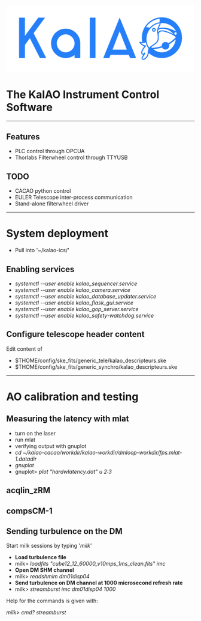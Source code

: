 ![KalAO](doc/logo/KalAO_def_200623.png?raw=true "Title")

The KalAO Instrument Control Software
============


---

## Features
- PLC control through OPCUA
- Thorlabs Filterwheel control through TTYUSB

## TODO
- CACAO python control
- EULER Telescope inter-process communication
- Stand-alone filterwheel driver

---
# System deployment
- Pull into '~/kalao-ics/'


## Enabling services
- _systemctl --user enable kalao_sequencer.service_
- _systemctl --user enable kalao_camera.service_
- _systemctl --user enable kalao_database_updater.service_
- _systemctl --user enable kalao_flask_gui.service_
- _systemctl --user enable kalao_gop_server.service_
- _systemctl --user enable kalao_safety-watchdog.service_

## Configure telescope header content

Edit content of
- $THOME/config/ske_fits/generic_tele/kalao_descripteurs.ske
- $THOME/config/ske_fits/generic_synchro/kalao_descripteurs.ske

---
# AO calibration and testing

## Measuring the latency with mlat

- turn on the laser
- run mlat
- verifying output with gnuplot
- _cd ~/kalao-cacao/workdir/kalao-workdir/dmloop-workdir/fps.mlat-1.datadir_
- _gnuplot_
- gnuplot> _plot  "hardwlatency.dat" u 2:3_

## acqlin_zRM
## compsCM-1

## Sending turbulence on the DM

Start milk sessions by typing '_milk_'


- **Load turbulence file**
- milk> _loadfits "cube12_12_60000_v10mps_1ms_clean.fits" imc_
- **Open DM SHM channel**
- milk> _readshmim dm01disp04_
- **Send turbulence on DM channel at 1000 microsecond refresh rate**
- milk> _streamburst imc dm01disp04 1000_

Help for the commands is given with:

_milk> cmd? streamburst_
